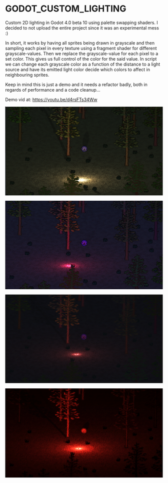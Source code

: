 # GODOT_CUSTOM_LIGHTING
Custom 2D lighting in Godot 4.0 beta 10 using palette swapping shaders.
I decided to not upload the entire project since it was an experimental mess :)

In short, it works by having all sprites being drawn in grayscale and then sampling each pixel in every texture using a fragment shader for different grayscale-values. Then we replace the grayscale-value for each pixel to a set color. This gives us full control of the color for the said value. In script we can change each grayscale color as a function of the distance to a light source and have its emitted light color decide which colors to affect in neighbouring
sprites.

Keep in mind this is just a demo and it needs a refactor badly, both in regards of performance and a code cleanup...

Demo vid at: https://youtu.be/d4rsFTs34Ww

<p align="center">
  <img src="https://github.com/matlin975/GODOT_CUSTOM_LIGHTING/blob/main/pics/demo1.png"/>
</p>

<p align="center">
  <img src="https://github.com/matlin975/GODOT_CUSTOM_LIGHTING/blob/main/pics/demo2.png"/>
</p>

<p align="center">
  <img src="https://github.com/matlin975/GODOT_CUSTOM_LIGHTING/blob/main/pics/demo3.png"/>
</p>

<p align="center">
  <img src="https://github.com/matlin975/GODOT_CUSTOM_LIGHTING/blob/main/pics/demo4.png"/>
</p>

